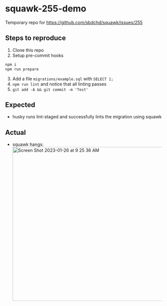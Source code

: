 # squawk-255-demo

Temporary repo for https://github.com/sbdchd/squawk/issues/255

## Steps to reproduce

1. Clone this repo
2. Setup pre-commit hooks

```sh
npm i
npm run prepare
```

3. Add a file `migrations/example.sql` with `SELECT 1;`
4. `npm run lint` and notice that all linting passes
5. `git add -A && git commit -m 'Test'`

## Expected

- husky runs lint-staged and successfully lints the migration using squawk

## Actual

- squawk hangs:
  <img width="495" alt="Screen Shot 2023-01-26 at 9 25 36 AM" src="https://user-images.githubusercontent.com/2145098/214862897-baede752-ad4d-48a6-88ec-8fc954260d68.png">
